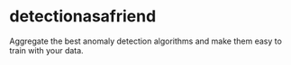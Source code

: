 # detectionasafriend
Aggregate the best anomaly detection algorithms and make them easy to train with your data.
